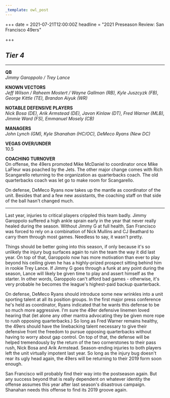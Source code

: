```yaml
---
_template: owl_post
---
```


+++
date = 2021-07-21T12:00:00Z
headline = "2021 Preseason Review: San Francisco 49ers"

+++
## _Tier 4_

***

**QB**  
_Jimmy Garoppolo / Trey Lance_

**KNOWN VECTORS**  
_Jeff Wilson / Raheem Mostert / Wayne Gallman (RB), Kyle Juszcyzk (FB), George Kittle (TE), Brandon Aiyuk (WR)_

**NOTABLE DEFENSIVE PLAYERS**  
_Nick Bosa (DE), Arik Armstead (DE), Javon Kinlaw (DT), Fred Warner (MLB), Jimmie Ward (FS), Emmanuel Mosely (CB)_

**MANAGERS**  
_John Lynch (GM), Kyle Shanahan (HC/OC), DeMeco Ryans (New DC)_

**VEGAS OVER/UNDER**  
10\.5

**COACHING TURNOVER**  
On offense, the 49ers promoted Mike McDaniel to coordinator once Mike LaFleur was poached by the Jets. The other major change comes with Rich Scangarello returning to the organization as quarterbacks coach. The old quarterbacks coach was let go to make room for Scangarello.

On defense, DeMeco Ryans now takes up the mantle as coordinator of the unit. Besides that and a few new assistants, the coaching staff on that side of the ball hasn't changed much.

***

Last year, injuries to critical players crippled this team badly. Jimmy Garoppolo suffered a high ankle sprain early in the year that never really healed during the season. Without Jimmy G at full health, San Francisco was forced to rely on a combination of Nick Mullins and CJ Beathard to carry them through most games. Needless to say, it wasn't pretty.

Things should be better going into this season, if only because it's so unlikely the injury bug surfaces again to ruin the team the way it did last year. On top of that, Garoppolo now has more motivation than ever to play beyond his ceiling given he has a highly-prized prospect sitting behind him in rookie Trey Lance. If Jimmy G goes through a funk at any point during the season, Lance will likely be given time to play and assert himself as the starter. In other words, Garoppolo can't afford bad games - otherwise, it's very probable he becomes the league's highest-paid backup quarterback.

On defense, DeMeco Ryans should introduce some new wrinkles into a unit sporting talent at all its position groups. In the first major press conference he's held as coordinator, Ryans indicated that he wants this defense to be so much more aggressive. I'm sure the 49er defensive linemen loved hearing that (let alone any other mantra advocating they be given more rope to rush opposing quarterbacks.) So long as Fred Warner remains healthy, the 49ers should have the linebacking talent necessary to give their defensive front the freedom to pursue opposing quarterbacks without having to worry about gap control. On top of that, the defense will be helped tremendously by the return of the two cornerstones to their pass rush, Nick Bosa and Arik Armstead. Season-ending injuries to both players left the unit virtually impotent last year. So long as the injury bug doesn't rear its ugly head again, the 49ers will be returning to their 2019 form soon enough.

San Francisco will probably find their way into the postseason again. But any success beyond that is really dependent on whatever identity the offense assumes this year after last season's disastrous campaign. Shanahan needs this offense to find its 2019 groove again.
